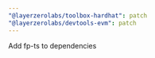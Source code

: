 ```yaml
---
"@layerzerolabs/toolbox-hardhat": patch
"@layerzerolabs/devtools-evm": patch
---
```


Add fp-ts to dependencies
